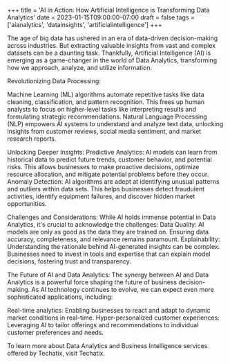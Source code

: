 +++
title = 'AI in Action: How Artificial Intelligence is Transforming Data Analytics'
date = 2023-01-15T09:00:00-07:00
draft = false
tags = ['aianalytics', 'datainsights', 'artificialintelligence']
+++

The age of big data has ushered in an era of data-driven decision-making across industries. But extracting valuable insights from vast and complex datasets can be a daunting task. Thankfully, Artificial Intelligence (AI) is emerging as a game-changer in the world of Data Analytics, transforming how we approach, analyze, and utilize information.

Revolutionizing Data Processing:

Machine Learning (ML) algorithms automate repetitive tasks like data cleaning, classification, and pattern recognition. This frees up human analysts to focus on higher-level tasks like interpreting results and formulating strategic recommendations.
Natural Language Processing (NLP) empowers AI systems to understand and analyze text data, unlocking insights from customer reviews, social media sentiment, and market research reports.

Unlocking Deeper Insights:
Predictive Analytics: AI models can learn from historical data to predict future trends, customer behavior, and potential risks. This allows businesses to make proactive decisions, optimize resource allocation, and mitigate potential problems before they occur.
Anomaly Detection: AI algorithms are adept at identifying unusual patterns and outliers within data sets. This helps businesses detect fraudulent activities, identify equipment failures, and discover hidden market opportunities.

Challenges and Considerations:
While AI holds immense potential in Data Analytics, it's crucial to acknowledge the challenges:
Data Quality: AI models are only as good as the data they are trained on. Ensuring data accuracy, completeness, and relevance remains paramount.
Explainability: Understanding the rationale behind AI-generated insights can be complex. Businesses need to invest in tools and expertise that can explain model decisions, fostering trust and transparency.

The Future of AI and Data Analytics:
The synergy between AI and Data Analytics is a powerful force shaping the future of business decision-making. As AI technology continues to evolve, we can expect even more sophisticated applications, including:

Real-time analytics: Enabling businesses to react and adapt to dynamic market conditions in real-time.
Hyper-personalized customer experiences: Leveraging AI to tailor offerings and recommendations to individual customer preferences and needs.

To learn more about Data Analytics and Business Intelligence services offered by Techatix, visit Techatix.
